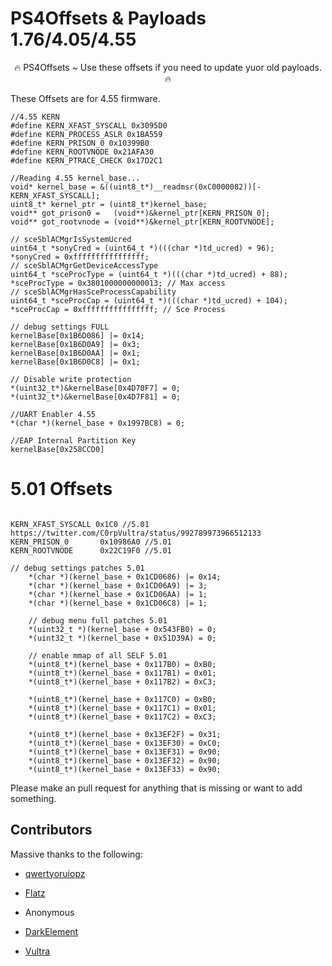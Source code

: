 # PS4Offsets & Payloads 1.76/4.05/4.55

<p align="center">
🔥 PS4Offsets ~ Use these offsets if you need to update yuor old payloads. 🔥
  <br>
  
  These Offsets are for 4.55 firmware.
  
``` 
//4.55 KERN
#define	KERN_XFAST_SYSCALL 0x3095D0
#define KERN_PROCESS_ASLR 0x1BA559
#define KERN_PRISON_0 0x10399B0
#define KERN_ROOTVNODE 0x21AFA30
#define KERN_PTRACE_CHECK 0x17D2C1

//Reading 4.55 kernel_base...
void* kernel_base = &((uint8_t*)__readmsr(0xC0000082))[-KERN_XFAST_SYSCALL];
uint8_t* kernel_ptr = (uint8_t*)kernel_base;
void** got_prison0 =   (void**)&kernel_ptr[KERN_PRISON_0];
void** got_rootvnode = (void**)&kernel_ptr[KERN_ROOTVNODE];

// sceSblACMgrIsSystemUcred
uint64_t *sonyCred = (uint64_t *)(((char *)td_ucred) + 96);
*sonyCred = 0xffffffffffffffff;
// sceSblACMgrGetDeviceAccessType
uint64_t *sceProcType = (uint64_t *)(((char *)td_ucred) + 88);
*sceProcType = 0x3801000000000013; // Max access
// sceSblACMgrHasSceProcessCapability
uint64_t *sceProcCap = (uint64_t *)(((char *)td_ucred) + 104);
*sceProcCap = 0xffffffffffffffff; // Sce Process

// debug settings FULL
kernelBase[0x1B6D086] |= 0x14;
kernelBase[0x1B6D0A9] |= 0x3;
kernelBase[0x1B6D0AA] |= 0x1;
kernelBase[0x1B6D0C8] |= 0x1;

// Disable write protection
*(uint32_t*)&kernelBase[0x4D70F7] = 0;
*(uint32_t*)&kernelBase[0x4D7F81] = 0;

//UART Enabler 4.55
*(char *)(kernel_base + 0x1997BC8) = 0;

//EAP Internal Partition Key
kernelBase[0x258CCD0]
```
# 5.01 Offsets

```

KERN_XFAST_SYSCALL 0x1C0 //5.01 https://twitter.com/C0rpVultra/status/992789973966512133
KERN_PRISON_0		0x10986A0 //5.01
KERN_ROOTVNODE		0x22C19F0 //5.01

// debug settings patches 5.01
	*(char *)(kernel_base + 0x1CD0686) |= 0x14;
	*(char *)(kernel_base + 0x1CD06A9) |= 3;
	*(char *)(kernel_base + 0x1CD06AA) |= 1;
	*(char *)(kernel_base + 0x1CD06C8) |= 1;

	// debug menu full patches 5.01
	*(uint32_t *)(kernel_base + 0x543FB0) = 0;
	*(uint32_t *)(kernel_base + 0x51D39A) = 0;

	// enable mmap of all SELF 5.01
	*(uint8_t*)(kernel_base + 0x117B0) = 0xB0;
	*(uint8_t*)(kernel_base + 0x117B1) = 0x01;
	*(uint8_t*)(kernel_base + 0x117B2) = 0xC3;

	*(uint8_t*)(kernel_base + 0x117C0) = 0xB0;
	*(uint8_t*)(kernel_base + 0x117C1) = 0x01;
	*(uint8_t*)(kernel_base + 0x117C2) = 0xC3;

	*(uint8_t*)(kernel_base + 0x13EF2F) = 0x31;
	*(uint8_t*)(kernel_base + 0x13EF30) = 0xC0;
	*(uint8_t*)(kernel_base + 0x13EF31) = 0x90;
	*(uint8_t*)(kernel_base + 0x13EF32) = 0x90;
	*(uint8_t*)(kernel_base + 0x13EF33) = 0x90;
```
Please make an pull request for anything that is missing or want to add something.

## Contributors
Massive thanks to the following:

- [qwertyoruiopz](https://twitter.com/qwertyoruiopz)
- [Flatz](https://twitter.com/flat_z)
- Anonymous

- [DarkElement](https://twitter.com/zordon605)
- [Vultra](https://twitter.com/C0rpVultra)
